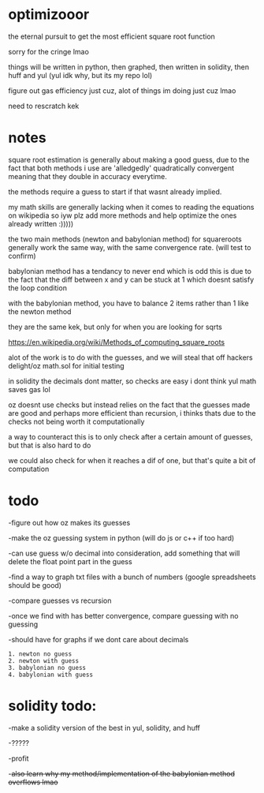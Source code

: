 # optimizooor
the eternal pursuit to get the most efficient square root function 

sorry for the cringe lmao

things will be written in python, then graphed, then written in solidity, then huff and yul (yul idk why, but its my repo lol)

figure out gas efficiency just cuz, alot of things im doing just cuz lmao

need to rescratch kek

# notes
square root estimation is generally about making a good guess, 
due to the fact that both methods i use are 'alledgedly' quadratically convergent 
meaning that they double in accuracy everytime.

the methods require a guess to start if that wasnt already implied.

my math skills are generally lacking when it comes to reading the equations on wikipedia
so iyw plz add more methods and help optimize the ones already written :)))))

the two main methods (newton and babylonian method) for squareroots
generally work the same way, with the same convergence rate. (will test to confirm)

babylonian method has a tendancy to never end which is odd
this is due to the fact that the diff between x and y can be stuck at 1 which doesnt satisfy the loop condition

with the babylonian method, you have to balance 2 items rather than 1 like the newton method

they are the same kek, but only for when you are looking for sqrts

https://en.wikipedia.org/wiki/Methods_of_computing_square_roots

alot of the work is to do with the guesses, and we will steal that off
hackers delight/oz math.sol for initial testing

in solidity the decimals dont matter, so checks are easy
i dont think yul math saves gas lol

oz doesnt use checks but instead relies on the fact that the guesses made are good
and perhaps more efficient than recursion, i thinks thats due to the checks not being worth it computationally

a way to counteract this is to only check after a certain amount of guesses, but that is also hard to do

we could also check for when it reaches a dif of one, but that's quite a bit of computation

# todo
-figure out how oz makes its guesses

-make the oz guessing system in python (will do js or c++ if too hard)

-can use guess w/o decimal into consideration, add something that will delete the float point part in the guess

-find a way to graph txt files with a bunch of numbers (google spreadsheets should be good)

-compare guesses vs recursion

-once we find with has better convergence, compare guessing with no guessing

-should have for graphs if we dont care about decimals

    1. newton no guess
    2. newton with guess
    3. babylonian no guess
    4. babylonian with guess


# solidity todo:
-make a solidity version of the best in yul, solidity, and huff

-?????

-profit


-~~also learn why my method/implementation of the babylonian method overflows lmao~~